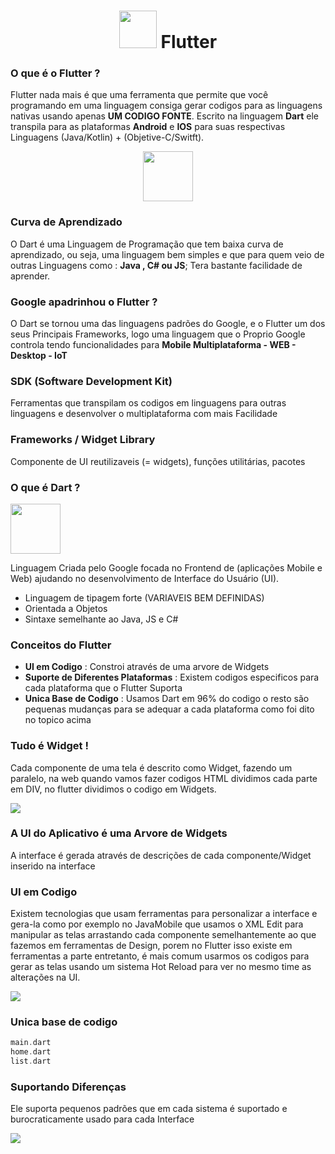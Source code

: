 <h1 align="center"><img src="https://iconape.com/wp-content/files/yb/61798/svg/flutter-logo.svg" height="60px" > Flutter </h1> 


### O que é o Flutter ?
Flutter nada mais é que uma ferramenta que permite que você programando em uma linguagem consiga gerar codigos para as linguagens nativas usando apenas **UM CODIGO FONTE**. Escrito na linguagem **Dart** ele transpila para as plataformas **Android** e **IOS** para suas respectivas Linguagens (Java/Kotlin) + (Objetive-C/Switft).

<p align="center">
<img  src="https://www.kindpng.com/picc/m/329-3292914_android-clipart-ios-android-ios-logo-transparent-hd.png" height="80px" > </p>


### Curva de Aprendizado
O Dart é uma Linguagem de Programação que tem baixa curva de aprendizado, ou seja, uma  linguagem bem simples e que para quem veio de outras Linguagens como : **Java , C# ou JS**; Tera bastante facilidade de aprender.

### Google apadrinhou o Flutter ?
O Dart se tornou uma das linguagens padrões do Google, e o Flutter um dos seus Principais Frameworks, logo uma linguagem que o Proprio Google controla tendo funcionalidades para **Mobile Multiplataforma - WEB - Desktop - IoT**

### SDK (Software Development Kit)
Ferramentas que transpilam os codigos em linguagens para outras linguagens e desenvolver o multiplataforma com mais Facilidade

### Frameworks / Widget Library
Componente de UI reutilizaveis (= widgets), funções utilitárias, pacotes

### O que é Dart ?  

<img  src="https://camo.githubusercontent.com/831fcb3aa1e35685a351128ada1c6555843bc0220020b74fbb1a50f7b91b077f/68747470733a2f2f6477676c6f676f2e636f6d2f77702d636f6e74656e742f75706c6f6164732f323031382f30332f446172745f6c6f676f2e706e67" height="80px" > 

Linguagem Criada pelo Google focada no Frontend de (aplicações Mobile e Web) ajudando no desenvolvimento de Interface do Usuário (UI).

- Linguagem de tipagem forte (VARIAVEIS BEM DEFINIDAS)
- Orientada a Objetos 
- Sintaxe semelhante ao Java, JS e C#


### Conceitos do Flutter

- **UI em Codigo** : Constroi através de uma arvore de Widgets
- **Suporte de Diferentes Plataformas** : Existem codigos especificos para cada plataforma que o Flutter Suporta
- **Unica Base de Codigo** : Usamos Dart em 96% do codigo o resto são pequenas mudanças para se adequar a cada plataforma como foi dito no topico acima

### Tudo é Widget !
Cada componente de uma tela é descrito como Widget, fazendo um paralelo, na web quando vamos fazer codigos HTML dividimos cada parte em DIV, no flutter dividimos o codigo em Widgets.

<img  src="https://koenig-media.raywenderlich.com/uploads/2020/09/PlatformAwareWidgets-feature.png" >

### A UI do Aplicativo é uma Arvore de Widgets

A interface é gerada através de descrições de cada componente/Widget inserido na interface

### UI em Codigo
Existem tecnologias que usam ferramentas para personalizar a interface e gera-la como por exemplo no JavaMobile que usamos o XML Edit para manipular as telas arrastando cada componente semelhantemente ao que fazemos em ferramentas de Design, porem no Flutter isso existe em ferramentas a parte entretanto, é mais comum usarmos os codigos para gerar as telas usando um sistema Hot Reload para ver no mesmo time as alterações na UI.

<img  src="https://flutter.axuer.com/assets/tools/android-studio/hot-reload-36252b9c05984443ea5cd1960bab0f4ca904a6dfbe71165af4ed7f1b1c037124.gif" >

### Unica base de codigo 
```dart
main.dart
home.dart
list.dart
```
### Suportando Diferenças 
Ele suporta pequenos padrões que em cada sistema é suportado e burocraticamente usado para cada Interface 

<img  src="https://penji.co/wp-content/uploads/2020/08/Secondary-Menu-1.jpeg" >


